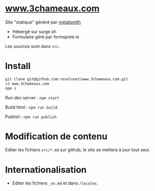 # www.3chameaux.com

Site "statique" généré par [metalsmith](http://metalsmith.io)

 - Hébergé sur surge.sh
 - Formulaire géré par formspree.io

Les sources sont dans `src`.

# Install

```sh
git clone git@github.com:revolunet/www.3chameaux.com.git
cd www.3chameaux.com
npm i
```

Run dev server : `npm start`

Build html : `npm run build`

Publish : `npm run publish`

# Modification de contenu

Editer les fichiers `src/*.md` sur github, le site se mettera à jour tout seul.


# Internationalisation

 - Editer les fichiers `_en.md` et dans `/locales`.